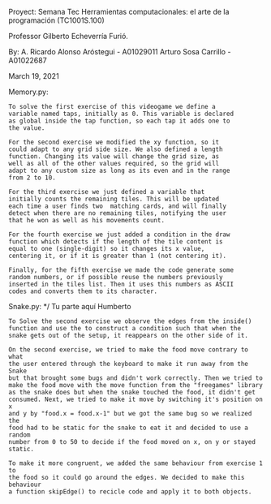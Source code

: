 
Proyect: Semana Tec Herramientas computacionales: el arte de la programación (TC1001S.100)

Professor Gilberto Echeverría Furió.

By:
A. Ricardo Alonso Aróstegui - A01029011
Arturo Sosa Carrillo - A01022687


March 19, 2021

Memory.py:

    To solve the first exercise of this videogame we define a
    variable named taps, initially as 0. This variable is declared
    as global inside the tap function, so each tap it adds one to
    the value.

    For the second exercise we modified the xy function, so it
    could adapt to any grid side size. We also defined a length
    function. Changing its value will change the grid size, as
    well as all of the other values required, so the grid will
    adapt to any custom size as long as its even and in the range  
    from 2 to 10.

    For the third exercise we just defined a variable that
    initially counts the remaining tiles. This will be updated
    each time a user finds two  matching cards, and will finally
    detect when there are no remaining tiles, notifying the user
    that he won as well as his movements count.

    For the fourth exercise we just added a condition in the draw
    function which detects if the length of the tile content is
    equal to one (single-digit) so it changes its x value,
    centering it, or if it is greater than 1 (not centering it).

    Finally, for the fifth exercise we made the code generate some
    random numbers, or if possible reuse the numbers previously
    inserted in the tiles list. Then it uses this numbers as ASCII
    codes and converts them to its character.

Snake.py:
    */ Tu parte aquí Humberto

    To Solve the second exercise we observe the edges from the inside()
    function and use the to construct a condition such that when the
    snake gets out of the setup, it reappears on the other side of it.

    On the second exercise, we tried to make the food move contrary to what
    the user entered through the keyboard to make it run away from the Snake
    but that brought some bugs and didn't work correctly. Then we tried to
    make the food move with the move function from the "freegames" library
    as the snake does but when the snake touched the food, it didn't get
    consumed. Next, we tried to make it move by switching it's position on x
    and y by "food.x = food.x-1" but we got the same bug so we realized the
    food had to be static for the snake to eat it and decided to use a random
    number from 0 to 50 to decide if the food moved on x, on y or stayed static.

    To make it more congruent, we added the same behaviour from exercise 1 to
    the food so it could go around the edges. We decided to make this behaviour
    a function skipEdge() to recicle code and apply it to both objects.
